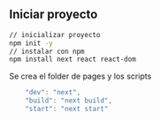 ## Iniciar proyecto
```bash
// inicializar proyecto
npm init -y
// instalar con npm
npm install next react react-dom
```
Se crea el folder de pages y los scripts
```js
    "dev": "next",
    "build": "next build",
    "start": "next start"
```